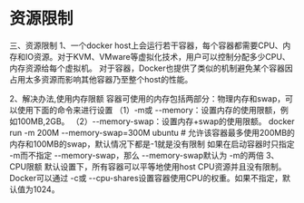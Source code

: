 # 资源限制

三、资源限制
1、一个docker host上会运行若干容器，每个容器都需要CPU、内存和IO资源。对于KVM、VMware等虚拟化技术，用户可以控制分配多少CPU、内存资源给每个虚拟机。
    对于容器，Docker也提供了类似的机制避免某个容器因占用太多资源而影响其他容器乃至整个host的性能。

2、解决办法,使用内存限额
   容器可使用的内存包括两部分：物理内存和swap，可以使用下面的命令来进行设置
   （1）-m或 --memory：设置内存的使用限额，例如100MB,2GB。
   （2）--memory-swap：设置内存+swap的使用限额。
    docker run -m 200M --memory-swap=300M ubuntu # 允许该容器最多使用200MB的内存和100MB的swap，默认情况下都是-1就是没有限制
    如果在启动容器时只指定 -m而不指定 --memory-swap，那么 --memory-swap默认为 -m的两倍
3、CPU限额
   默认设置下，所有容器可以平等地使用host CPU资源并且没有限制。Docker可以通过 -c或 --cpu-shares设置容器使用CPU的权重。如果不指定，默认值为1024。 
